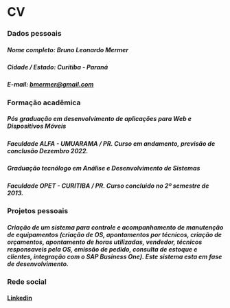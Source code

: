# CV 

### Dados pessoais

##### Nome completo: Bruno Leonardo Mermer
##### Cidade / Estado: Curitiba - Paraná
##### E-mail: bmermer@gmail.com

### Formação acadêmica

##### Pós graduação em desenvolvimento de aplicações para Web e Dispositivos Móveis
##### Faculdade ALFA - UMUARAMA / PR. Curso em andamento, previsão de conclusão Dezembro 2022.

##### Graduação tecnólogo em Análise e Desenvolvimento de Sistemas
##### Faculdade OPET - CURITIBA / PR. Curso concluido no 2º semestre de 2013.

### Projetos pessoais

##### Criação de um sistema para controle e acompanhamento de manutenção de equipamentos (criação de OS, apontamentos por técnicos, criação de orçamentos, apontamento de horas utilizadas, vendedor, técnicos responsaveis pela OS, emissão de pedido, consulta de estoque e clientes, integração com o SAP Business One). Este sistema esta em fase de desenvolvimento.

### Rede social

#### [Linkedin](https://www.linkedin.com/in/bruno-mermer-724625173) 